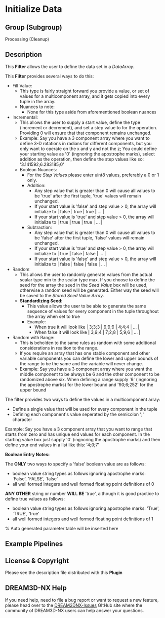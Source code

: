 # Initialize Data

## Group (Subgroup)

Processing (Cleanup)

## Description

This **Filter** allows the user to define the data set in a _DataArray_.

This **Filter** provides several ways to do this:

- Fill Value:
  - This type is fairly straight forward you provide a value, or set of values for a multicomponent array, and it gets copied into every tuple in the array.
  - Nuances to note:
    - None for this type aside from aforementioned boolean nuances
- Incremental:
  - This allows the user to supply a start value, define the type (increment or decrement), and set a step value to for the operation. Providing 0 will ensure that that component remains unchanged.
  - Example: Say you have a 3 component array where you want to define 3-D rotations in radians for different components, but you only want to operate on the x and y and not the z; You could define your starting value as '0' (ingnoring the apostrophe marks), select addition as the operation, then define the step values like so: '3.141592;6.283185;0'
  - Boolean Nuances:
    - For the _Step Values_ please enter uint8 values, preferably a 0 or 1 only.
    - Addition:
      - Any step value that is greater than 0 will cause all values to be 'true' after the first tuple, 'true' values will remain unchanged.
      - If your start value is 'false' and step value > 0, the array will initialize to | false | true | true | ... |
      - If your start value is 'true' and step value > 0, the array will initialize to | true | true | true | ... |
    - Subtraction:
      - Any step value that is greater than 0 will cause all values to be 'false' after the first tuple, 'false' values will remain unchanged.
      - If your start value is 'true' and step value > 0, the array will initialize to | true | false | false | ... |
      - If your start value is 'false' and step value > 0, the array will initialize to | false | false | false | ... |
- Random:
  - This allows the user to randomly generate values from the actual scalar type min to the scalar type max. If you choose to define the seed for the array the seed in the _Seed Value_ box will be used, otherwise a random seed will be generated. Either way the seed will be saved to the _Stored Seed Value Array_.
  - **Standardizing Seed:**
    - This value allows the user to be able to generate the same sequence of values for every component in the tuple throughout the array when set to true
    - Example:
      - When true it will look like | 3;3;3 | 9;9;9 | 4;4;4 | ... |
      - When false it will look like | 3;9;4 | 7;2;8 | 5;9;6 | ... |
- Random with Range:
  - This is beholden to the same rules as random with some additional considerations in realtion to the range.
  - If you require an array that has one stable component and other variable components you can define the lower and upper bounds of the range to be the same and the variable will never change.
  - Example: Say you have a 3 component array where you want the middle component to be always be 6 and the other component to be randomized above six. When defining a range supply '6' (ingnoring the apostrophe marks) for the lower bound and '90;6;252' for the upper bound

The filter provides two ways to define the values in a multicomponent array:

- Define a single value that will be used for every component in the tuple
- Defining each component's value seperated by the semicolon ';' character

Example: Say you have a 3 component array that you want to range that starts from zero and has unique end values for each component. In the starting value box just supply '0' (ingnoring the apostrophe marks) and then define your end values in a list like this: '4;0;7'

**Boolean Entry Notes:**

The **ONLY** two ways to specify a 'false' boolean value are as follows:

- boolean value string types as follows ignoring apostrophe marks: 'False', 'FALSE', 'false'
- all well formed integers and well formed floating point definitions of 0

**ANY OTHER** string or number **WILL BE** 'true', although it is good practice to define true values as follows:

- boolean value string types as follows ignoring apostrophe marks: 'True', 'TRUE', 'true'
- all well formed integers and well formed floating point definitions of 1

% Auto generated parameter table will be inserted here

## Example Pipelines

## License & Copyright

Please see the description file distributed with this **Plugin**

## DREAM3D-NX Help

If you need help, need to file a bug report or want to request a new feature, please head over to the [DREAM3DNX-Issues](https://github.com/BlueQuartzSoftware/DREAM3DNX-Issues) GItHub site where the community of DREAM3D-NX users can help answer your questions.
